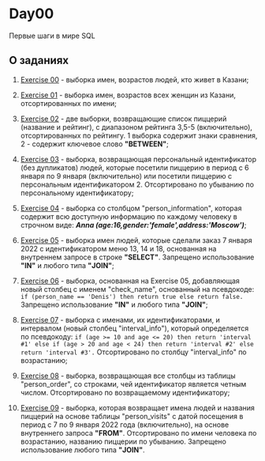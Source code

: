 # Day00

Первые шаги в мире SQL

## О заданиях

1. [Exercise 00](https://github.com/Shyrasya/SQL-Bootcamp/tree/main/SQL_beginner.Day00/src/ex00) - выборка имен, возрастов людей, кто живет в Казани;

2. [Exercise 01](https://github.com/Shyrasya/SQL-Bootcamp/tree/main/SQL_beginner.Day00/src/ex01) - выборка имен, возрастов всех женщин из Казани, отсортированных по имени;

3. [Exercise 02](https://github.com/Shyrasya/SQL-Bootcamp/tree/main/SQL_beginner.Day00/src/ex02) - две выборки, возвращающие список пиццерий (название и рейтинг), с диапазоном рейтинга 3,5-5 (включительно), отсортированных по рейтингу. 1 выборка содержит знаки сравнения, 2 - содержит ключевое слово **"BETWEEN"**;

4. [Exercise 03](https://github.com/Shyrasya/SQL-Bootcamp/tree/main/SQL_beginner.Day00/src/ex03) - выборка, возвращающая персональный идентификатор (без дупликатов) людей, которые посетили пиццерию в период с 6 января по 9 января (включительно) или посетили пиццерию с персональным идентификатором 2. Отсортировано по убыванию по персональному идентификатору;

5. [Exercise 04](https://github.com/Shyrasya/SQL-Bootcamp/tree/main/SQL_beginner.Day00/src/ex04) - выборка со столбцом "person_information", которая содержит всю доступную информацию по каждому человеку в строчном виде: ***Anna (age:16,gender:'female',address:'Moscow')***;

6. [Exercise 05](https://github.com/Shyrasya/SQL-Bootcamp/tree/main/SQL_beginner.Day00/src/ex05) - выборка имен людей, которые сделали заказ 7 января 2022 с идентификатором меню 13, 14 и 18, основанная на внутреннем запросе в строке **"SELECT"**. Запрещено использование **"IN"** и любого типа **"JOIN"**;

7. [Exercise 06](https://github.com/Shyrasya/SQL-Bootcamp/tree/main/SQL_beginner.Day00/src/ex06) - выборка, основанная на Exercise 05, добавляющая новый столбец с именем "check_name", основанный на псевдокоде: ```if (person_name == 'Denis') then return true
    else return false.```
Запрещено использование **"IN"** и любого типа **"JOIN"**;

8. [Exercise 07](https://github.com/Shyrasya/SQL-Bootcamp/tree/main/SQL_beginner.Day00/src/ex07) - выборка с именами, их идентификаторами, и интервалом (новый столбец "interval_info"), который определяется по псевдокоду: ```if (age >= 10 and age <= 20) then return 'interval #1'
else if (age > 20 and age < 24) then return 'interval #2'
else return 'interval #3'.``` Отсортировано по столбцу "interval_info" по возрастанию;

9. [Exercise 08](https://github.com/Shyrasya/SQL-Bootcamp/tree/main/SQL_beginner.Day00/src/ex08) - выборка, возвращающая все столбцы из таблицы "person_order", со строками, чей идентификатор является четным числом. Отсортировано по возвращаемому идентификатору;

10. [Exercise 09](https://github.com/Shyrasya/SQL-Bootcamp/tree/main/SQL_beginner.Day00/src/ex09) - выборка, которая возвращает имена людей и названия пиццерий на основе таблицы "person_visits" с датой посещения в период с 7 по 9 января 2022 года (включительно), на основе внутреннего запроса **"FROM"**. Отсортировано по имени человека по возрастанию, названию пиццерии по убыванию. Запрещено использование любого типа **"JOIN"**.






